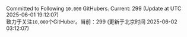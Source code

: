 Committed to Following `10,000` GitHubers. Current: <!-- FOLLOWING_COUNT -->299<!-- FOLLOWING_COUNT --> (Update at UTC <!-- LAST_UPDATED -->2025-06-01 19:12:07<!-- LAST_UPDATED -->)<br>
致力于关注`10,000`个GitHuber。当前：<!-- FOLLOWING_COUNT -->299<!-- FOLLOWING_COUNT --> (更新于北京时间 <!-- LAST_UPDATED_CST -->2025-06-02 03:12:07<!-- LAST_UPDATED_CST -->)
